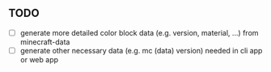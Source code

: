 
## TODO

* [ ] generate more detailed color block data (e.g. version, material, ...) from minecraft-data
* [ ] generate other necessary data (e.g. mc (data) version) needed in cli app or web app
